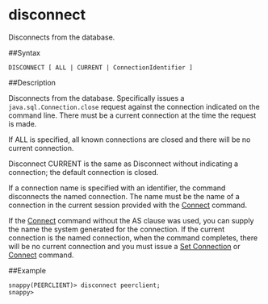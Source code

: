 # disconnect

Disconnects from the database.

##Syntax

``` pre
DISCONNECT [ ALL | CURRENT | ConnectionIdentifier ]
```

<a id="rtoolsijcomref20382__section_F79D073A57464B3587FD0F449234776B"></a>
##Description

Disconnects from the database. Specifically issues a `java.sql.Connection.close` request against the connection indicated on the command line. There must be a current connection at the time the request is made.

If ALL is specified, all known connections are closed and there will be no current connection.

Disconnect CURRENT is the same as Disconnect without indicating a connection; the default connection is closed.

If a connection name is specified with an identifier, the command disconnects the named connection. The name must be the name of a connection in the current session provided with the <a href="connect.html#rtoolsijcomref22318" class="xref" title="Connects to the database indicated by the ConnectionURLString.">Connect</a> command.

If the <a href="connect.html#rtoolsijcomref22318" class="xref" title="Connects to the database indicated by the ConnectionURLString.">Connect</a> command without the AS clause was used, you can supply the name the system generated for the connection. If the current connection is the named connection, when the command completes, there will be no current connection and you must issue a <a href="set_connection.html#rtoolsijcomref39198" class="xref" title="Specifies which connection to make current when more than one connection is open.">Set Connection</a> or <a href="connect.html#rtoolsijcomref22318" class="xref" title="Connects to the database indicated by the ConnectionURLString.">Connect</a> command.

##Example


``` pre
snappy(PEERCLIENT)> disconnect peerclient;
snappy>
```


